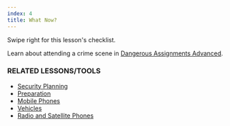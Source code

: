 ```yaml
---
index: 4
title: What Now?
---
```

Swipe right for this lesson's checklist.

Learn about attending a crime scene in [Dangerous Assignments Advanced](umbrella://work/dangerous-assignments/advanced).

### RELATED LESSONS/TOOLS

*   [Security Planning](umbrella://assess-your-risk/security-planning)
*   [Preparation](umbrella://travel/preparation)
*   [Mobile Phones](umbrella://communications/mobile-phones)
*   [Vehicles](umbrella://travel/vehicles)
*   [Radio and Satellite Phones](umbrella://communications/radios-and-satellite-phones)